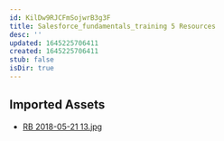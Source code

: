 ```yaml
---
id: KilDw9RJCFmSojwrB3g3F
title: Salesforce_fundamentals_training 5 Resources
desc: ''
updated: 1645225706411
created: 1645225706411
stub: false
isDir: true
---
```

## Imported Assets
- [RB 2018-05-21 13.jpg](/assets/rb-2018-05-21-13-XYPeo7rKENIl.jpg)
